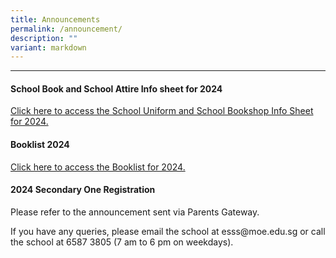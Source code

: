 ```yaml
---
title: Announcements
permalink: /announcement/
description: ""
variant: markdown
---
```

<hr>
<h4><strong>School Book and School Attire Info sheet for 2024</strong></h4>
<p><a href="/school-information/school-uniforms-and-books">Click here to access the School Uniform and School Bookshop Info Sheet for 2024.</a></p>

<h4><strong>Booklist 2024</strong></h4>
<p><a href="/school-information/booklist-2024/">Click here to access the Booklist for 2024.</a></p>

<h4><strong>2024 Secondary One Registration</strong></h4>
<p>Please refer to the announcement sent via Parents Gateway.</p>
<p>If you have any queries, please email the school at esss@moe.edu.sg or call the school at 6587 3805 (7 am to 6 pm on weekdays).</p>
